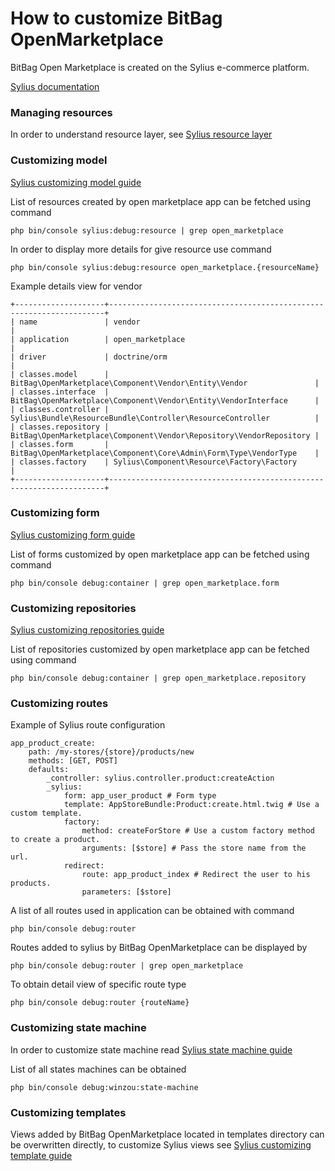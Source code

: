 # How to customize BitBag OpenMarketplace

BitBag Open Marketplace is created on the Sylius e-commerce platform.

[Sylius documentation](https://docs.sylius.com/en/latest/index.html#)

### Managing resources

In order to understand resource layer, see [Sylius resource layer](https://docs.sylius.com/en/latest/book/architecture/resource_layer.html)

### Customizing model

[Sylius customizing model guide](https://docs.sylius.com/en/latest/customization/model.html)

List of resources created by open marketplace app can be fetched using command

```php bin/console sylius:debug:resource | grep open_marketplace```

In order to display more details for give resource use command 

```php bin/console sylius:debug:resource open_marketplace.{resourceName}```

Example details view for vendor
```
+--------------------+---------------------------------------------------------------------+
| name               | vendor                                                              |
| application        | open_marketplace                                                    |
| driver             | doctrine/orm                                                        |
| classes.model      | BitBag\OpenMarketplace\Component\Vendor\Entity\Vendor               |
| classes.interface  | BitBag\OpenMarketplace\Component\Vendor\Entity\VendorInterface      |
| classes.controller | Sylius\Bundle\ResourceBundle\Controller\ResourceController          |
| classes.repository | BitBag\OpenMarketplace\Component\Vendor\Repository\VendorRepository |
| classes.form       | BitBag\OpenMarketplace\Component\Core\Admin\Form\Type\VendorType    |
| classes.factory    | Sylius\Component\Resource\Factory\Factory                           |
+--------------------+---------------------------------------------------------------------+
```


### Customizing form

[Sylius customizing form guide](https://docs.sylius.com/en/latest/customization/form.html)

List of forms customized by open marketplace app can be fetched using command

```php bin/console debug:container | grep open_marketplace.form```

### Customizing repositories

[Sylius customizing repositories guide](https://docs.sylius.com/en/latest/customization/repository.html)

List of repositories customized by open marketplace app can be fetched using command

```php bin/console debug:container | grep open_marketplace.repository```

### Customizing routes 

Example of Sylius route configuration
```
app_product_create:
    path: /my-stores/{store}/products/new 
    methods: [GET, POST]
    defaults:
        _controller: sylius.controller.product:createAction
        _sylius:
            form: app_user_product # Form type
            template: AppStoreBundle:Product:create.html.twig # Use a custom template.
            factory:
                method: createForStore # Use a custom factory method to create a product.
                arguments: [$store] # Pass the store name from the url.
            redirect:
                route: app_product_index # Redirect the user to his products.
                parameters: [$store]
```

A list of all routes used in application can be obtained with command 

```php bin/console debug:router```

Routes added to sylius by BitBag OpenMarketplace can be displayed by

```php bin/console debug:router | grep open_marketplace```

To obtain detail view of specific route type

```php bin/console debug:router {routeName}```


### Customizing state machine 

In order to customize state machine read [Sylius state machine guide](https://docs.sylius.com/en/latest/customization/state_machine.html)

List of all states machines can be obtained

```php bin/console debug:winzou:state-machine```


### Customizing templates 

Views added by BitBag OpenMarketplace located in templates directory can be overwritten directly,
to customize Sylius views see [Sylius customizing template guide](https://docs.sylius.com/en/latest/customization/template.html)

